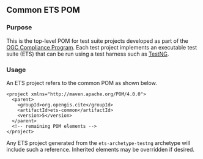 ## Common ETS POM

### Purpose
This is the top-level POM for test suite projects developed as part of the 
[OGC Compliance Program](http://cite.opengeospatial.org/). Each test project 
implements an executable test suite (ETS) that can be run using a test harness 
such as [TestNG](http://testng.org/).

### Usage
An ETS project refers to the common POM as shown below.

    <project xmlns="http://maven.apache.org/POM/4.0.0">
      <parent>
        <groupId>org.opengis.cite</groupId>
        <artifactId>ets-common</artifactId>
        <version>5</version>
      </parent>
      <!-- remaining POM elements -->
    </project>

Any ETS project generated from the `ets-archetype-testng` archetype will 
include such a reference. Inherited elements may be overridden if desired.
